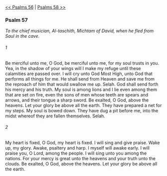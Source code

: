 [<< Psalms 56](Psalms%2056)  |  [Psalms 58 >>](Psalms%2058)

### Psalm 57

*To the chief musician, Al-taschith, Michtam of David, when he fled from Saul in the cave.*

###### 1
Be merciful unto me, O God, be merciful unto me, for my soul trusts in you. Yea, in the shadow of your wings will I make my refuge until these calamities are passed over. I will cry unto God Most High, unto God that performs all things for me. He shall send from Heaven and save me from the reproach of him that would swallow me up. Selah. God shall send forth his mercy and his truth. My soul is among lions and I lie even among them that are set on fire, even the sons of men whose teeth are spears and arrows, and their tongue a sharp sword. Be exalted, O God, above the heavens. Let your glory be above all the earth. They have prepared a net for my steps. My soul is bowed down. They have dug a pit before me, into the midst whereof they are fallen themselves. Selah.

###### 2
My heart is fixed, O God, my heart is fixed. I will sing and give praise. Wake up, my glory. Awake, psaltery and harp. I myself will awake early. I will praise you, O Lord, among the people. I will sing unto you among the nations. For your mercy is great unto the heavens and your truth unto the clouds. Be exalted, O God, above the heavens. Let your glory be above all the earth.